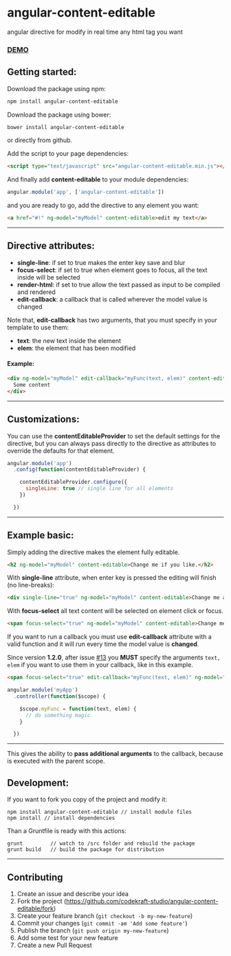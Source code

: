 # angular-content-editable
angular directive for modify in real time any html tag you want

### [DEMO](http://codekraft-studio.github.io/angular-content-editable/)

## Getting started:
Download the package using npm:
```bash
npm install angular-content-editable
```

Download the package using bower:
```bash
bower install angular-content-editable
```

or directly from github.

Add the script to your page dependencies:
```html
<script type="text/javascript" src="angular-content-editable.min.js"></script>
```
And finally add __content-editable__ to your module dependencies:
```javascript
angular.module('app', ['angular-content-editable'])
```
and you are ready to go, add the directive to any element you want:
```html
<a href="#!" ng-model="myModel" content-editable>edit my text</a>
```

---

## Directive attributes:
  * __single-line__: if set to true makes the enter key save and blur
  * __focus-select__: if set to true when element goes to focus, all the text inside will be selected
  * __render-html__: if set to true allow the text passed as input to be compiled and rendered
  * __edit-callback__: a callback that is called wherever the model value is changed

Note that, __edit-callback__ has two arguments, that you must specify in your template to use them:
 * __text__: the new text inside the element
 * __elem__: the element that has been modified

#### Example:
```html
<div ng-model="myModel" edit-callback="myFunc(text, elem)" content-editable>
  Some content
</div>
```

---

## Customizations:
You can use the __contentEditableProvider__ to set the default settings for the directive, but you can always pass directly to the directive as attributes to override the defaults for that element.
```javascript
angular.module('app')
  .config(function(contentEditableProvider) {

    contentEditableProvider.configure({
      singleLine: true // single line for all elements
    })

  })
```

---

## Example basic:
Simply adding the directive makes the element fully editable.
```html
<h2 ng-model="myModel" content-editable>Change me if you like.</h2>
```
With __single-line__ attribute, when enter key is pressed the editing will finish (no line-breaks):
```html
<div single-line="true" ng-model="myModel" content-editable>Change me anyway.</div>
```

With __focus-select__ all text content will be selected on element click or focus.
```html
<span focus-select="true" ng-model="myModel" content-editable>Change me!</span>
```

If you want to run a callback you must use __edit-callback__ attribute with a valid function and it will run every time the model value is __changed__.

Since version __1.2.0__, after issue [#13](https://github.com/codekraft-studio/angular-content-editable/issues/13) you __MUST__ specify the arguments `text, elem` if you want to use them in your callback, like in this example.
```html
<span focus-select="true" edit-callback="myFunc(text, elem)" ng-model="myModel" content-editable>Change me!</span>
```
```javascript
angular.module('myApp')
  .controller(function($scope) {

    $scope.myFunc = function(text, elem) {
      // do something magic
    }

  })
```

---

This gives the ability to __pass additional arguments__ to the callback, because is executed with the parent scope.

## Development:
If you want to fork you copy of the project and modify it:
```text
npm install angular-content-editable // install module files
npm install // install dependencies
```
Than a Gruntfile is ready with this actions:
```text
grunt         // watch to /src folder and rebuild the package
grunt build   // build the package for distribution
```

---

## Contributing

1. Create an issue and describe your idea
2. Fork the project (https://github.com/codekraft-studio/angular-content-editable/fork)
3. Create your feature branch (`git checkout -b my-new-feature`)
4. Commit your changes (`git commit -am 'Add some feature'`)
5. Publish the branch (`git push origin my-new-feature`)
6. Add some test for your new feature
7. Create a new Pull Request
